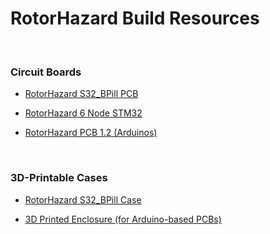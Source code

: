 # RotorHazard Build Resources

<br>

### Circuit Boards

* [RotorHazard S32_BPill PCB](S32_BPill_PCB/README.md)

* [RotorHazard 6 Node STM32](6_Node_BPill_PCB/README.md)

* [RotorHazard PCB 1.2 (Arduinos)](PCB/README.md)

<br>

### 3D-Printable Cases

* [RotorHazard S32_BPill Case](S32_BPill_case/README.md)

* [3D Printed Enclosure (for Arduino-based PCBs)](enclosure/README.md)
